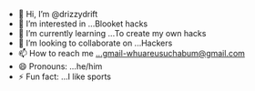 - 👋 Hi, I’m @drizzydrift
- 👀 I’m interested in ...Blooket hacks
- 🌱 I’m currently learning ...To create my own hacks
- 💞️ I’m looking to collaborate on ...Hackers
- 📫 How to reach me ...gmail-whuareusuchabum@gmail.com
- 😄 Pronouns: ...he/him
- ⚡ Fun fact: ...I like sports

<!---
drizzydrift/drizzydrift is a ✨ special ✨ repository because its `README.md` (this file) appears on your GitHub profile.
You can click the Preview link to take a look at your changes.
--->
